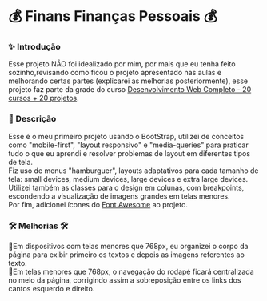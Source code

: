 # 💰 Finans Finanças Pessoais 💰
### ✨ Introdução
Esse projeto NÃO foi idealizado por mim, por mais que eu tenha feito sozinho,revisando como ficou o projeto apresentado nas aulas e melhorando certas partes (explicarei as melhorias posteriormente), esse projeto faz parte da grade do curso [Desenvolvimento Web Completo - 20 cursos + 20 projetos](https://www.udemy.com/course/web-completo/).
### 📜 Descrição
Esse é o meu primeiro projeto usando o BootStrap, utilizei de conceitos como "mobile-first", "layout responsivo" e "media-queries" para praticar tudo o que eu aprendi e resolver problemas de layout em diferentes tipos de tela.<br>
Fiz uso de menus "hamburguer", layouts adaptativos para cada tamanho de tela: small devices, medium devices, large devices e extra large devices.<br>
Utilizei também as classes para o design em colunas, com breakpoints, escondendo a visualização de imagens grandes em telas menores.<br>
Por fim, adicionei ícones do [Font Awesome](https://fontawesome.com) ao projeto.
### 🛠️ Melhorias 🛠️
🔧Em dispositivos com telas menores que 768px, eu organizei o corpo da página para exibir primeiro os textos e depois as imagens referentes ao texto.<br>
🔧Em telas menores que 768px, o navegação do rodapé ficará centralizada no meio da página, corrigindo assim a sobreposição entre os links dos cantos esquerdo e direito.
